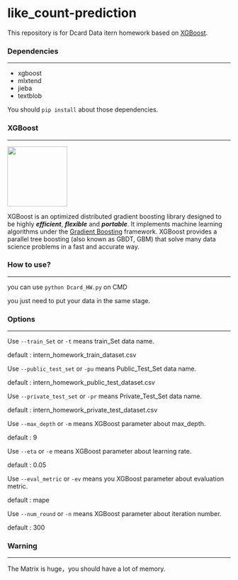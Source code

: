 # like_count-prediction
This repository is for Dcard Data itern homework based on [XGBoost](https://github.com/dmlc/xgboost).

### Dependencies
-------
- xgboost
- mlxtend
- jieba
- textblob

You should ` pip install ` about those dependencies.

### XGBoost
-------
<img src="https://xgboost.ai/images/logo/xgboost-logo.svg" width=135/> 

XGBoost is an optimized distributed gradient boosting library designed to be highly ***efficient***, ***flexible*** and ***portable***.
It implements machine learning algorithms under the [Gradient Boosting](https://en.wikipedia.org/wiki/Gradient_boosting) framework.
XGBoost provides a parallel tree boosting (also known as GBDT, GBM) that solve many data science problems in a fast and accurate way.

### How to use?
-------
you can use `python Dcard_HW.py` on CMD

you just need to put your data in the same stage.
### Options
-------

Use `--train_Set` or `-t` means train_Set data name. 

default : intern_homework_train_dataset.csv

Use `--public_test_set` or `-pu` means Public_Test_Set data name.

default : intern_homework_public_test_dataset.csv

Use `--private_test_set` or `-pr` means Private_Test_Set data name.

default : intern_homework_private_test_dataset.csv

Use `--max_depth` or `-m` means XGBoost parameter about max_depth.

default : 9

Use `--eta` or `-e` means XGBoost parameter about learning rate.

default : 0.05

Use `--eval_metric` or `-ev` means you XGBoost parameter about evaluation metric.

default : mape

Use `--num_round` or `-n` means XGBoost parameter about iteration number.

default : 300

### Warning
-------
The Matrix is huge，you should have a lot of memory.
